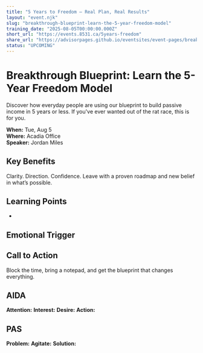 ```yaml
---
title: "5 Years to Freedom — Real Plan, Real Results"
layout: "event.njk"
slug: "breakthrough-blueprint-learn-the-5-year-freedom-model"
training_date: "2025-08-05T00:00:00.000Z"
short_url: "https://events.8531.ca/5years-freedom"
share_url: "https://advisorpages.github.io/eventsites/event-pages/breakthrough-blueprint-learn-the-5-year-freedom-model/"
status: "UPCOMING"
---
```


# Breakthrough Blueprint: Learn the 5-Year Freedom Model

Discover how everyday people are using our blueprint to build passive income in 5 years or less. If you've ever wanted out of the rat race, this is for you.

**When:** Tue, Aug 5  
**Where:** Acadia Office  
**Speaker:** Jordan Miles

## Key Benefits
Clarity. Direction. Confidence. Leave with a proven roadmap and new belief in what’s possible.

## Learning Points
- 

## Emotional Trigger


## Call to Action
Block the time, bring a notepad, and get the blueprint that changes everything.

## AIDA
**Attention:** 
**Interest:** 
**Desire:** 
**Action:** 

## PAS
**Problem:** 
**Agitate:** 
**Solution:** 
